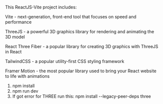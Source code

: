 This ReactJS-Vite project includes:

Vite - next-generation, front-end tool that focuses on speed and performance

ThreeJS - a powerful 3D graphics library for rendering and animating the 3D model

React Three Fiber - a popular library for creating 3D graphics with ThreeJS in React

TailwindCSS - a popular utility-first CSS styling framework

Framer Motion - the most popular library used to bring your React website to life with animations

1) npm install
2) npm run dev
3) If got error for THREE run this: npm install --legacy-peer-deps three